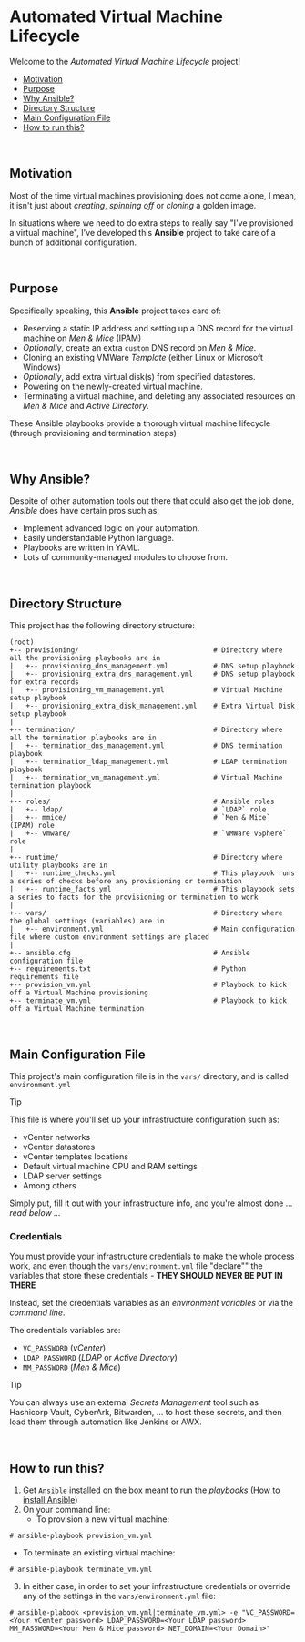 # Automated Virtual Machine Lifecycle

Welcome to the _Automated Virtual Machine Lifecycle_ project!

- [Motivation](#motivation)
- [Purpose](#purpose)
- [Why Ansible?](#why-ansible)
- [Directory Structure](#directory-structure)
- [Main Configuration File](#main-configuration-file)
- [How to run this?](#how-to-run-this)

<br />

## Motivation
Most of the time virtual machines provisioning does not come alone, I mean, it isn't just about _creating_, _spinning off_ or _cloning_ a golden image.

In situations where we need to do extra steps to really say "I've provisioned a virtual machine", I've developed this **Ansible** project to take care of a bunch of additional configuration.

<br />

## Purpose
Specifically speaking, this **Ansible** project takes care of:

* Reserving a static IP address and setting up a DNS record for the virtual machine on _Men & Mice_ (IPAM)
* _Optionally_, create an extra `custom` DNS record on _Men & Mice_.
* Cloning an existing VMWare _Template_ (either Linux or Microsoft Windows)
* _Optionally_, add extra virtual disk(s) from specified datastores.
* Powering on the newly-created virtual machine.
* Terminating a virtual machine, and deleting any associated resources on _Men & Mice_ and _Active Directory_.

These Ansible playbooks provide a thorough virtual machine lifecycle (through provisioning and termination steps)

<br />

## Why Ansible?
Despite of other automation tools out there that could also get the job done, _Ansible_ does have certain pros such as:

- Implement advanced logic on your automation.
- Easily understandable Python language.
- Playbooks are written in YAML.
- Lots of community-managed modules to choose from.
 
<br />

## Directory Structure

This project has the following directory structure:

```
(root)
+-- provisioning/                                 # Directory where all the provisioning playbooks are in
|   +-- provisioning_dns_management.yml           # DNS setup playbook
|   +-- provisioning_extra_dns_management.yml     # DNS setup playbook for extra records
|   +-- provisioning_vm_management.yml            # Virtual Machine setup playbook
|   +-- provisioning_extra_disk_management.yml    # Extra Virtual Disk setup playbook
|
+-- termination/                                  # Directory where all the termination playbooks are in
|   +-- termination_dns_management.yml            # DNS termination playbook
|   +-- termination_ldap_management.yml           # LDAP termination playbook
|   +-- termination_vm_management.yml             # Virtual Machine termination playbook
|
+-- roles/                                        # Ansible roles
|   +-- ldap/                                     # `LDAP` role
|   +-- mmice/                                    # `Men & Mice` (IPAM) role
|   +-- vmware/                                   # `VMWare vSphere` role
|
+-- runtime/                                      # Directory where utility playbooks are in
|   +-- runtime_checks.yml                        # This playbook runs a series of checks before any provisioning or termination 
|   +-- runtime_facts.yml                         # This playbook sets a series to facts for the provisioning or termination to work
|
+-- vars/                                         # Directory where the global settings (variables) are in
|   +-- environment.yml                           # Main configuration file where custom environment settings are placed
|
+-- ansible.cfg                                   # Ansible configuration file
+-- requirements.txt                              # Python requirements file
+-- provision_vm.yml                              # Playbook to kick off a Virtual Machine provisioning
+-- terminate_vm.yml                              # Playbook to kick off a Virtual Machine termination
```

<br />

## Main Configuration File
This project's main configuration file is in the `vars/` directory, and is called `environment.yml`

> [!TIP]
> This file is where you'll set up your infrastructure configuration such as:
>    - vCenter networks
>    - vCenter datastores
>    - vCenter templates locations
>    - Default virtual machine CPU and RAM settings
>    - LDAP server settings
>    - Among others

Simply put, fill it out with your infrastructure info, and you're almost done … _read below ..._

### Credentials
You must provide your infrastructure credentials to make the whole process work, and even though the `vars/environment.yml` file "declare"" the variables that store these credentials - **THEY SHOULD NEVER BE PUT IN THERE**

Instead, set the credentials variables as an _environment variables_ or via the _command line_.

The credentials variables are:
- `VC_PASSWORD`       (_vCenter_)
- `LDAP_PASSWORD`   (_LDAP_ or _Active Directory_)
- `MM_PASSWORD`       (_Men & Mice_)

> [!TIP]
> You can always use an external _Secrets Management_ tool such as Hashicorp Vault, CyberArk, Bitwarden, … to host these secrets, and then load them through automation like Jenkins or AWX.

<br />

## How to run this?
1. Get `Ansible` installed on the box meant to run the _playbooks_ ([How to install Ansible](https://docs.ansible.com/ansible/latest/installation_guide/intro_installation.html))
2. On your command line:
   * To provision a new virtual machine:
```
# ansible-playbook provision_vm.yml
```
   * To terminate an existing virtual machine:
```
# ansible-playbook terminate_vm.yml
```
3. In either case, in order to set your infrastructure credentials or override any of the settings in the `vars/environment.yml` file:
```
# ansible-plabook <provision_vm.yml|terminate_vm.yml> -e "VC_PASSWORD=<Your vCenter password> LDAP_PASSWORD=<Your LDAP password> MM_PASSWORD=<Your Men & Mice password> NET_DOMAIN=<Your Domain>"
```
